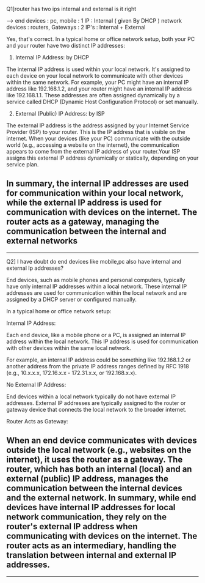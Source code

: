 
Q1]router has two ips internal 
   and external is it right

--> end devices : pc, mobile : 1 IP : Internal ( given By DHCP )
   network devices : routers, Gateways : 2 IP's : Internal + External

Yes, that's correct. In a typical home or office network setup, 
both your PC and your router have two distinct IP addresses:

1) Internal IP Address: by DHCP

The internal IP address is used within your local network. 
It's assigned to each device on your local network to 
communicate with other devices within the same network.
For example, your PC might have an internal IP address 
like 192.168.1.2, and your router might have an internal 
IP address like 192.168.1.1. These addresses are often 
assigned dynamically by a service called DHCP 
(Dynamic Host Configuration Protocol) or set manually.

2) External (Public) IP Address: by ISP

The external IP address is the address assigned by 
your Internet Service Provider (ISP) to your router. 
This is the IP address that is visible on the internet.
When your devices (like your PC) communicate with the 
outside world (e.g., accessing a website on the internet), 
the communication appears to come from the external IP address 
of your router.Your ISP assigns this external IP address 
dynamically or statically, depending on your service plan.

In summary, the internal IP addresses are used for communication 
within your local network, while the external IP address is used 
for communication with devices on the internet. The router acts 
as a gateway, managing the communication between the internal 
and external networks
-------------------------------------------------------------
-------------------------------------------------------------
Q2] I have doubt do end devices like mobile,pc also have 
   internal and external Ip addresses?

End devices, such as mobile phones and personal computers, 
typically have only internal IP addresses within a local 
network. These internal IP addresses are used for 
communication within the local network and are assigned 
by a DHCP server or configured manually.

In a typical home or office network setup:

Internal IP Address:

Each end device, like a mobile phone or a PC, is assigned 
an internal IP address within the local network. This IP 
address is used for communication with other devices 
within the same local network.

For example, an internal IP address could be something like 
192.168.1.2 or another address from the private IP address 
ranges defined by RFC 1918 (e.g., 10.x.x.x, 172.16.x.x - 
172.31.x.x, or 192.168.x.x).

No External IP Address:

End devices within a local network typically do not have 
external IP addresses. External IP addresses are typically 
assigned to the router or gateway device that connects the 
local network to the broader internet.

Router Acts as Gateway:

When an end device communicates with devices outside the 
local network (e.g., websites on the internet), 
it uses the router as a gateway.
The router, which has both an internal (local) and an 
external (public) IP address, manages the communication 
between the internal devices and the external network.
In summary, while end devices have internal IP addresses 
for local network communication, they rely on the router's 
external IP address when communicating with devices on the 
internet. The router acts as an intermediary, handling the 
translation between internal and external IP addresses.
---------------------------------------------------------
---------------------------------------------------------
